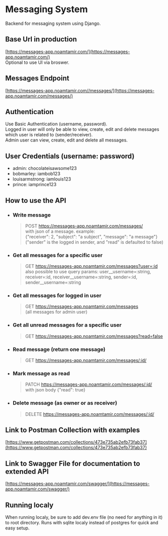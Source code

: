 # Messaging System

Backend for messaging system using Django.

## Base Url in production

[https://messages-app.noamtamir.com/](https://messages-app.noamtamir.com/)  
Optional to use UI via broswer.

## Messages Endpoint

[https://messages-app.noamtamir.com//messages/](https://messages-app.noamtamir.com/messages/)

## Authentication

Use Basic Authentication (username, password).  
Logged in user will only be able to view, create, edit and delete messages which user is related to (sender/receiver).  
Admin user can view, create, edit and delete all messages.

## User Credentials (username: password)

- admin: chocolateisawsome123
- bobmarley: iambob123
- louisarmstrong: iamlouis123
- prince: iamprince123

## How to use the API

- ### Write message

  > POST https://messages-app.noamtamir.com/messages/  
  > with json of a message. example:  
  > {"receiver": 2, "subject": "a subject", "message": "a message"}  
  > ("sender" is the logged in sender, and "read" is defaulted to false)

- ### Get all messages for a specific user

  > GET https://messages-app.noamtamir.com/messages?user=:id  
  > also possible to use query params: user\_\_username=:string, receiver=:id, receiver\_\_username=:string, sender=:id, sender\_\_username=:string

- ### Get all messages for logged in user

  > GET https://messages-app.noamtamir.com/messages  
  > (all messages for admin user)

- ### Get all unread messages for a specific user

  > GET https://messages-app.noamtamir.com/messages?read=false

- ### Read message (return one message)

  > GET https://messages-app.noamtamir.com/messages/:id/

- ### Mark message as read

  > PATCH https://messages-app.noamtamir.com/messages/:id/  
  > with json body {"read": true}

- ### Delete message (as owner or as receiver)
  > DELETE https://messages-app.noamtamir.com/messages/:id/

## Link to Postman Collection with examples

[https://www.getpostman.com/collections/473e735ab2efb73fab37](https://www.getpostman.com/collections/473e735ab2efb73fab37)

## Link to Swagger File for documentation to extended API

[https://messages-app.noamtamir.com/swagger/](https://messages-app.noamtamir.com/swagger/)

## Running localy

When running localy, be sure to add dev.env file (no need for anything in it) to root directory. Runs with sqlite localy instead of postgres for quick and easy setup.
